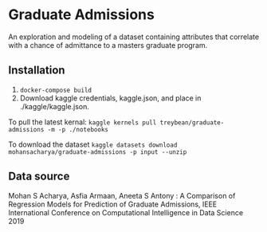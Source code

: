 # Graduate Admissions

An exploration and modeling of a dataset containing attributes that correlate with a chance of admittance to a masters graduate program.

## Installation

1. `docker-compose build`
2. Download kaggle credentials, kaggle.json, and place in ./kaggle/kaggle.json.

To pull the latest kernal:
`kaggle kernels pull treybean/graduate-admissions -m -p ./notebooks`

To download the dataset
`kaggle datasets download mohansacharya/graduate-admissions -p input --unzip`

## Data source

Mohan S Acharya, Asfia Armaan, Aneeta S Antony : A Comparison of Regression Models for Prediction of Graduate Admissions, IEEE International Conference on Computational Intelligence in Data Science 2019
